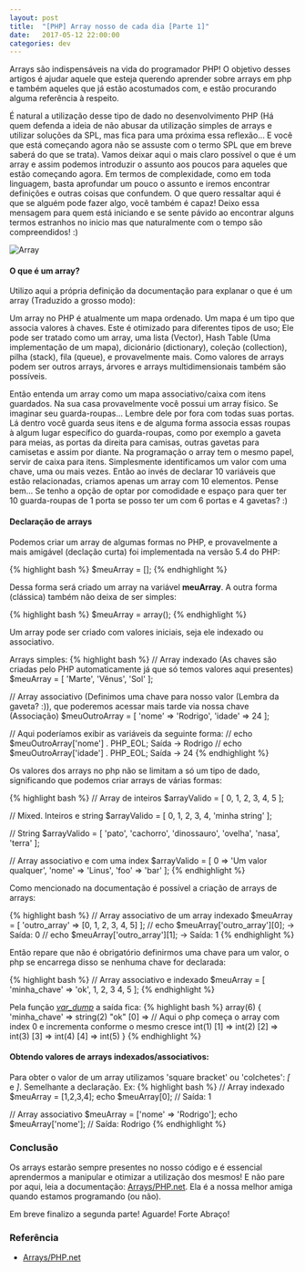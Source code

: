 ```yaml
---
layout: post
title:  "[PHP] Array nosso de cada dia [Parte 1]"
date:   2017-05-12 22:00:00
categories: dev
---
```


Arrays são indispensáveis na vida do programador PHP!
O objetivo desses artigos é ajudar aquele que esteja querendo aprender sobre arrays em php e também aqueles que já estão acostumados com, e estão procurando alguma referência à respeito.

É natural a utilização desse tipo de dado no desenvolvimento PHP (Há quem defenda a ideia de não abusar da utilização simples de arrays e utilizar soluções da SPL, mas fica para uma próxima essa reflexão... E você que está começando agora não se assuste com o termo SPL que em breve saberá do que se trata). Vamos deixar aqui o mais claro possível o que é um array e assim podemos introduzir o assunto aos poucos para aqueles que estão começando agora. Em termos de complexidade, como em toda linguagem, basta aprofundar um pouco o assunto e iremos encontrar definições e outras coisas que confundem. O que quero ressaltar aqui é que se alguém pode fazer algo, você também é capaz! Deixo essa mensagem para quem está iniciando e se sente pávido ao encontrar alguns termos estranhos no inicio mas que naturalmente com o tempo são compreendidos! :)

![Array](http://vegibit.com/wp-content/uploads/2013/11/php-array-functions1.png "arrays")

#### O que é um array?
Utilizo aqui a própria definição da documentação para explanar o que é um array (Traduzido a grosso modo):

Um array no PHP é atualmente um mapa ordenado.
Um mapa é um tipo que associa valores à chaves. Este é otimizado para diferentes tipos de uso; Ele pode ser tratado como um array, uma lista (Vector), Hash Table (Uma implementação de um mapa), dicionário (dictionary), coleção (collection), pilha (stack), fila (queue), e provavelmente mais. Como valores de arrays podem ser outros arrays, árvores e arrays multidimensionais também são possíveis. 

Então entenda um array como um mapa associativo/caixa com itens guardados.
Na sua casa provavelmente você possui um array físico. Se imaginar seu guarda-roupas... Lembre dele por fora com todas suas portas. Lá dentro você guarda seus itens e de alguma forma associa essas roupas à algum lugar específico do guarda-roupas, como por exemplo a gaveta para meias, as portas da direita para camisas, outras gavetas para camisetas e assim por diante.
Na programação o array tem o mesmo papel, servir de caixa para itens.
Simplesmente identificamos um valor com uma chave, uma ou mais vezes. Então ao invés de declarar 10 variáveis que estão relacionadas, criamos apenas um array com 10 elementos. Pense bem... Se tenho a opção de optar por comodidade e espaço para quer ter 10 guarda-roupas de 1 porta se posso ter um com 6 portas e 4 gavetas? :)

#### Declaração de arrays
Podemos criar um array de algumas formas no PHP, e provavelmente a mais amigável (declação curta) foi implementada na versão 5.4 do PHP:

{% highlight bash %}
$meuArray = [];
{% endhighlight %}

Dessa forma será criado um array na variável **meuArray**.
A outra forma (clássica) também não deixa de ser simples:

{% highlight bash %}
$meuArray = array();
{% endhighlight %}

Um array pode ser criado com valores iniciais, seja ele indexado ou associativo.

Arrays simples:
{% highlight bash %}
// Array indexado (As chaves são criadas pelo PHP automaticamente já que só temos valores aqui presentes)
$meuArray = [
    'Marte',
    'Vênus',
    'Sol'
];

// Array associativo (Definimos uma chave para nosso valor (Lembra da gaveta? :)), que poderemos acessar mais tarde via nossa chave (Associação)
$meuOutroArray = [
    'nome' => 'Rodrigo',
    'idade' => 24
];

// Aqui poderíamos exibir as variáveis da seguinte forma:
// echo $meuOutroArray['nome'] . PHP_EOL; Saída -> Rodrigo
// echo $meuOutroArray['idade'] . PHP_EOL; Saída -> 24
{% endhighlight %}

Os valores dos arrays no php não se limitam a só um tipo de dado, significando que podemos criar arrays de várias formas:

{% highlight bash %}
// Array de inteiros
$arrayValido = [
    0, 1, 2, 3, 4, 5
];

// Mixed. Inteiros e string
$arrayValido = [
    0, 1, 2, 3, 4, 'minha string'
];

// String
$arrayValido = [
    'pato', 'cachorro', 'dinossauro', 'ovelha', 'nasa', 'terra'
];

// Array associativo e com uma index
$arrayValido = [
    0 => 'Um valor qualquer',
    'nome' => 'Linus',
    'foo' => 'bar'
];
{% endhighlight %}

Como mencionado na documentação é possível a criação de arrays de arrays:

{% highlight bash %}
// Array associativo de um array indexado
$meuArray = [
    'outro_array' => [0, 1, 2, 3, 4, 5]
];
// echo $meuArray['outro_array'][0]; -> Saída: 0
// echo $meuArray['outro_array'][1]; -> Saída: 1
{% endhighlight %}

Então repare que não é obrigatório definirmos uma chave para um valor, o php se encarrega disso se nenhuma chave for declarada:

{% highlight bash %}
// Array associativo e indexado
$meuArray = [
    'minha_chave' => 'ok',
    1,
    2,
    3
    4,
    5
];
{% endhighlight %}

Pela função [*var_dump*](http://php.net/manual/pt_BR/function.var-dump.php) a saída fica:
{% highlight bash %}
array(6) {
  'minha_chave' =>
  string(2) "ok"
  [0] => // Aqui o php começa o array com index 0 e incrementa conforme o mesmo cresce
  int(1)
  [1] =>
  int(2)
  [2] =>
  int(3)
  [3] =>
  int(4)
  [4] =>
  int(5)
}
{% endhighlight %}

#### Obtendo valores de arrays indexados/associativos:

Para obter o valor de um array utilizamos 'square bracket' ou 'colchetes': *[* e *]*. Semelhante a declaração. Ex:
{% highlight bash %}
// Array indexado
$meuArray = [1,2,3,4];
echo $meuArray[0];
// Saída: 1

// Array associativo
$meuArray = ['nome' => 'Rodrigo'];
echo $meuArray['nome'];
// Saída: Rodrigo
{% endhighlight %}



### Conclusão
Os arrays estarão sempre presentes no nosso código e é essencial aprendermos a manipular e otimizar a utilização dos mesmos!
E não pare por aqui, leia a documentação: [Arrays/PHP.net](http://php.net/manual/pt_BR/language.types.array.php). Ela é a nossa melhor amiga quando estamos programando (ou não).

Em breve finalizo a segunda parte! Aguarde!
Forte Abraço!

### Referência
- [Arrays/PHP.net](http://php.net/manual/pt_BR/language.types.array.php)